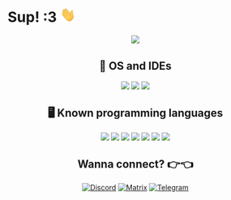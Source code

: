 # Sup! :3 <img src="https://github.com/Huffiy/Huffiy/raw/main/wave.gif" width="30px" height="30px" />

<div align="center">
<a href="https://discord.com/users/676116835506192394" >
   <img src="https://lanyard.kyrie25.me/api/676116835506192394?waveColor=8B8BFA&waveSpotifyColor=B48EF7&gradient=7E37F9-B48EF7-E568C4"  />
</a>

## 🔧 OS and IDEs
![](https://img.shields.io/badge/Arch_Linux-1793D1?style=for-the-badge&logo=arch-linux&logoColor=white)
![](https://img.shields.io/badge/Visual_Studio_Code-0078D4?style=for-the-badge&logo=visual%20studio%20code&logoColor=white)
![](https://img.shields.io/badge/IntelliJ_IDEA-000000.svg?style=for-the-badge&logo=intellij-idea&logoColor=white)

## 🖥️ Known programming languages
![](https://img.shields.io/badge/C-00599C?style=for-the-badge&logo=c&logoColor=white)
![](https://img.shields.io/badge/C%2B%2B-00599C?style=for-the-badge&logo=c%2B%2B&logoColor=white)
![](https://img.shields.io/badge/Python-3776AB?style=for-the-badge&logo=python&logoColor=white)
![](https://img.shields.io/badge/Java-ED8B00?style=for-the-badge&logo=openjdk&logoColor=white)
![](https://img.shields.io/badge/PHP-777BB4?style=for-the-badge&logo=php&logoColor=white)
![](https://img.shields.io/badge/MySQL-00000F?style=for-the-badge&logo=mysql&logoColor=white)
![](https://img.shields.io/badge/Shell_Script-121011?style=for-the-badge&logo=gnu-bash&logoColor=white)

## Wanna connect? 👉👈
[![Discord](https://img.shields.io/badge/Discord-7289DA?style=for-the-badge&logo=discord&logoColor=white)](https://discord.com/users/676116835506192394)
[![Matrix](https://img.shields.io/badge/matrix-000000?style=for-the-badge&logo=Matrix&logoColor=white)](https://matrix.to/#/@huffiy:4d2.org?via=4d2.org)
[![Telegram](https://img.shields.io/badge/Telegram-2CA5E0?style=for-the-badge&logo=telegram&logoColor=white)](https://t.me/Huffiy)


